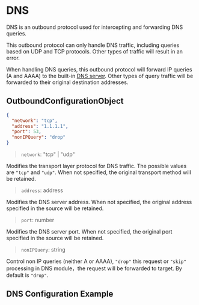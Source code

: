 # DNS

DNS is an outbound protocol used for intercepting and forwarding DNS queries.

This outbound protocol can only handle DNS traffic, including queries based on UDP and TCP protocols. Other types of traffic will result in an error.

When handling DNS queries, this outbound protocol will forward IP queries (A and AAAA) to the built-in [DNS server](../dns.md). Other types of query traffic will be forwarded to their original destination addresses.

## OutboundConfigurationObject

```json
{
  "network": "tcp",
  "address": "1.1.1.1",
  "port": 53,
  "nonIPQuery": "drop"
}
```

> `network`: "tcp" | "udp"

Modifies the transport layer protocol for DNS traffic. The possible values are `"tcp"` and `"udp"`. When not specified, the original transport method will be retained.

> `address`: address

Modifies the DNS server address. When not specified, the original address specified in the source will be retained.

> `port`: number

Modifies the DNS server port. When not specified, the original port specified in the source will be retained.

> `nonIPQuery`: string

Control non IP queries (neither A or AAAA), `"drop"` this request or `"skip"` processing in DNS module，the request will be forwarded to target. By default is `"drop"`.

## DNS Configuration Example <Badge text="WIP" type="warning"/>
